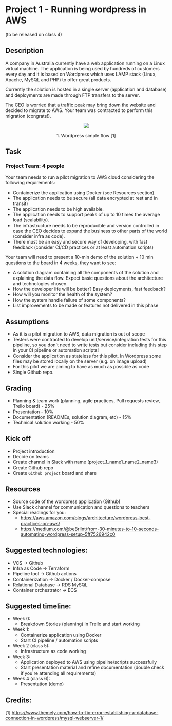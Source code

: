 # Project 1 - Running wordpress in AWS

(to be released on class 4)

## Description
A company in Australia currently have a web application running on a Linux virtual machine.
The application is being used by hundreds of customers every day and it is based on Wordpress which uses LAMP stack (Linux, Apache, MySQL and PHP) to offer great products.

Currently the solution is hosted in a single server (application and database) and deployments are made through FTP transfers to the server.

The CEO is worried that a traffic peak may bring down the website and decided to migrate to AWS. Your team was contracted to perform this migration (congrats!).

<p style="text-align: center;">
  <img src="https://www.themely.com/wp-content/uploads/2018/12/MySQL-WebServer-1.jpg"/>
</p>
<p style="text-align: center;">
  1. Wordpress simple flow [1]
</p>

## Task
### Project Team: 4 people

Your team needs to run a pilot migration to AWS cloud considering the following requirements:
- Containerize the application using Docker (see Resources section).
- The application needs to be secure (all data encrypted at rest and in transit)
- The application needs to be high available.
- The application needs to support peaks of up to 10 times the average load (scalability).
- The infrastructure needs to be reproducible and version controlled in case the CEO decides to expand the business to other parts of the world (consider infra as code).
- There must be an easy and secure way of developing, with fast feedback  (consider CI/CD practices or at least automation scripts)

Your team will need to present a 10-min demo of the solution + 10 min questions to the board in 4 weeks, they want to see:
- A solution diagram containing all the components of the solution and explaining the data flow. Expect basic questions about the architecture and technologies chosen.
- How the developer life will be better? Easy deployments, fast feedback?
- How will you monitor the health of the system?
- How the system handle failure of some components?
- List improvements to be made or features not delivered in this phase

## Assumptions
- As it is a pilot migration to AWS, data migration is out of scope
- Testers were contracted to develop unit/service/integration tests for this pipeline, so you don't need to write tests but consider including this step in your CI pipeline or automation scripts!
- Consider the application as stateless for this pilot. In Wordpress some files may be stored locally on the server (e.g. on image upload)
- For this pilot we are aiming to have as much as possible as code
- Single Github repo.

## Grading
- Planning & team work (planning, agile practices, Pull requests review, Trello board) - 25%
- Presentation - 10%
- Documentation (READMEs, solution diagram, etc) - 15%
- Technical solution working - 50%


## Kick off
- Project introduction
- Decide on teams
- Create channel in Slack with name (project_1_name1_name2_name3)
- Create Github repo
- Create `Github project` board and share 

## Resources
- Source code of the wordpress application (Github)
- Use Slack channel for communication and questions to teachers
- Special readings for you:
  - https://aws.amazon.com/blogs/architecture/wordpress-best-practices-on-aws/
  - https://medium.com/@beBrllnt/from-30-minutes-to-10-seconds-automating-wordpress-setup-5ff7526942c0


## Suggested technologies:
- VCS → Github
- Infra as Code → Terraform
- Pipeline tool → Github actions
- Containerization → Docker / Docker-compose
- Relational Database → RDS MySQL
- Container orchestrator → ECS

## Suggested timeline:
- Week 0:
  - Breakdown Stories (planning) in Trello and start working
- Week 1:
  - Containerize application using Docker
  - Start CI pipeline / automation scripts
- Week 2 (class 5):
  - Infrastructure as code working
- Week 3:
  - Application deployed to AWS using pipeline/scripts successfully
  - Start presentation material and refine documentation (double check if you're attending all requirements)
- Week 4 (class 6):
  - Presentation (demo)

## Credits: 
[1] https://www.themely.com/how-to-fix-error-establishing-a-database-connection-in-wordpress/mysql-webserver-1/